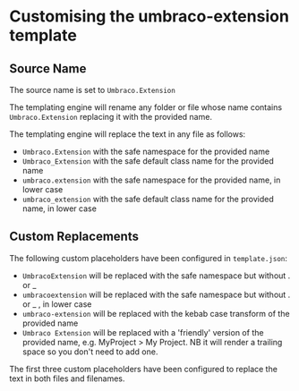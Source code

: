 # Customising the umbraco-extension template

## Source Name

The source name is set to `Umbraco.Extension`

The templating engine will rename any folder or file whose name contains `Umbraco.Extension` replacing it with the provided name. 

The templating engine will replace the text in any file as follows:

- `Umbraco.Extension` with the safe namespace for the provided name
- `Umbraco_Extension` with the safe default class name for the provided name
- `umbraco.extension` with the safe namespace for the provided name, in lower case
- `umbraco_extension` with the safe default class name for the provided name, in lower case

## Custom Replacements

The following custom placeholders have been configured in `template.json`:

- `UmbracoExtension` will be replaced with the safe namespace but without . or _
- `umbracoextension` will be replaced with the safe namespace but without . or _ , in lower case
- `umbraco-extension` will be replaced with the kebab case transform of the provided name
- `Umbraco Extension` will be replaced with a 'friendly' version of the provided name, e.g. MyProject > My Project. NB it will render a trailing space so you don't need to add one.

The first three custom placeholders have been configured to replace the text in both files and filenames.